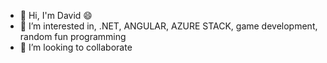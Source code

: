 - 👋 Hi, I'm David 😄
- 👀 I’m interested in, .NET, ANGULAR, AZURE STACK, game development, random fun programming
- 💞️ I’m looking to collaborate

<!---
Sh1ro0o/Sh1ro0o is a ✨ special ✨ repository because its `README.md` (this file) appears on your GitHub profile.
You can click the Preview link to take a look at your changes.
--->
